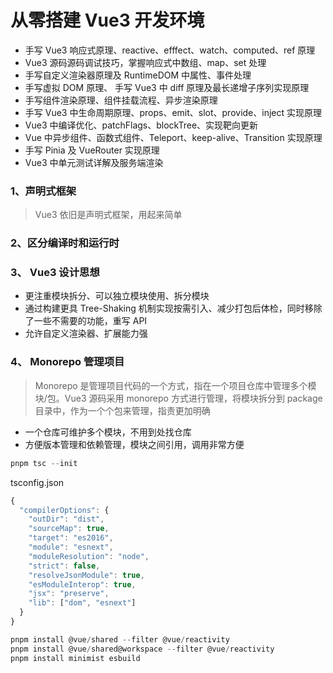 # 从零搭建 Vue3 开发环境

- 手写 Vue3 响应式原理、reactive、efffect、watch、computed、ref 原理
- Vue3 源码源码调试技巧，掌握响应式中数组、map、set 处理
- 手写自定义渲染器原理及 RuntimeDOM 中属性、事件处理
- 手写虚拟 DOM 原理、 手写 Vue3 中 diff 原理及最长递增子序列实现原理
- 手写组件渲染原理、组件挂载流程、异步渲染原理
- 手写 Vue3 中生命周期原理、props、emit、slot、provide、inject 实现原理
- Vue3 中编译优化、patchFlags、blockTree、实现靶向更新
- Vue 中异步组件、函数式组件、Teleport、keep-alive、Transition 实现原理
- 手写 Pinia 及 VueRouter 实现原理
- Vue3 中单元测试详解及服务端渲染

### 1、声明式框架

> Vue3 依旧是声明式框架，用起来简单

### 2、区分编译时和运行时

### 3、 Vue3 设计思想

- 更注重模块拆分、可以独立模块使用、拆分模块
- 通过构建更具 Tree-Shaking 机制实现按需引入、减少打包后体检，同时移除了一些不需要的功能，重写 API
- 允许自定义渲染器、扩展能力强

### 4、 Monorepo 管理项目

> Monorepo 是管理项目代码的一个方式，指在一个项目仓库中管理多个模块/包。Vue3 源码采用 monorepo 方式进行管理，将模块拆分到 package 目录中，作为一个个包来管理，指责更加明确

- 一个仓库可维护多个模块，不用到处找仓库
- 方便版本管理和依赖管理，模块之间引用，调用非常方便

```js
pnpm tsc --init
```

tsconfig.json

```js
{
  "compilerOptions": {
    "outDir": "dist",
    "sourceMap": true,
    "target": "es2016",
    "module": "esnext",
    "moduleResolution": "node",
    "strict": false,
    "resolveJsonModule": true,
    "esModuleInterop": true,
    "jsx": "preserve",
    "lib": ["dom", "esnext"]
  }
}
```

```js
pnpm install @vue/shared --filter @vue/reactivity
pnpm install @vue/shared@workspace --filter @vue/reactivity
pnpm install minimist esbuild
```
